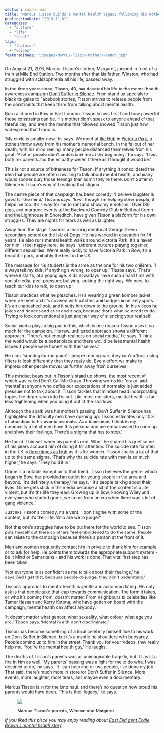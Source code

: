 ```yaml
---
section: roman-road
title: "Marcus Tisson builds a mental health legacy following his mother's suicide"
publicationDate: "2019-11-01"
categories: 
  - "culture"
  - "life"
  - "local"
tags: 
  - "features"
  - "voices"
featuredImage: "/images/Marcus-Tisson-mothers-bench.jpg"
---
```


On August 21, 2016, Marcus Tisson’s mother, Margaret, jumped in front of a train at Mile End Station. Two months after that his father, Winston, who had struggled with schizophrenia all his life, passed away.

In the three years since, Tisson, 40, has devoted his life to the mental health awareness campaign [Don’t Suffer in Silence](https://dontsufferinsilencecampaign.wordpress.com/). From stand up specials to black tie galas to Facebook stories, Tisson strives to release people from the constraints that keep them from talking about mental health.

Born and bred in Bow in East London. Tisson knows first hand how powerful those constraints can be. His mother didn’t speak to anyone ahead of that fateful day, and even the months that followed showed Tisson just how widespread that taboo is. 

‘My circle is smaller now,’ he says. We meet at [the Hub](https://romanroadlondon.com/new-hub-cafe-opens-victoria-park/) in [Victoria Park](https://romanroadlondon.com/victoria-park-east-london-bow/), a stone’s throw away from his mother’s memorial bench. In the fallout of her death, with his mind reeling, many people distanced themselves from his grief. ‘A lot of people didn’t understand me at the beginning,’ he says. ‘I lost both my parents and the empathy weren’t there as I thought it would be.’

This is not a source of bitterness for Tisson. If anything it consolidated the idea that people are often unwilling to talk about mental health, and many would sooner bury those feelings than admit they’re there. Don’t Suffer in Silence is Tisson’s way of breaking that stigma. 

The centre piece of that campaign has been comedy. ‘I believe laughter is good for the mind,’ Tissons says. ‘Even though I'm helping other people, it helps me too. It’s a way for me to rant and show my emotions.’ Over 180 gigs, and marquee events at the Backyard Comedy Club in Bethnal Green and the Lighthouse in Shoreditch, have given Tisson a platform for his own struggles. They are nights for tears as well as laughter.  

Away from the stage Tisson is a learning mentor at George Green secondary school on the Isle of Dogs. He has worked in education for 14 years. He also runs mental health walks around Victoria Park. It’s a haven for him. ‘I feel happy here,’ he says. ‘Different cultures playing together, different sexualities. We’re really lucky to have Victoria Park in Bow, it’s a beautiful park, probably the best in the UK.’

The message for his students is the same as the one for his two children. ‘I always tell my kids, if anything’s wrong, to open up,’ Tisson says. ‘That’s where it starts, at a young age. Kids nowadays have such a hard time with social media, peer pressure, bullying, looking the right way. We need to teach our kids to talk, to open up.’

Tisson practices what he preaches. He’s wearing a green bomber jacket when we meet and it’s covered with patches and badges in unlikely spots. It’s an unabashed look, and it suits him down to the ground. In his videos he jokes and dances and cries and sings, because that’s what he needs to do. Trying to look conventional is just another way of silencing your real self. 

Social media plays a big part in this, which is one reason Tisson uses it so much for the campaign. His raw, unfiltered approach shows a different approach. ‘There’s not enough realness on social media,’ he says. ‘I think the world would be a better place and there would be less mental health issues if people were honest with themselves.’

He cites ‘stunting for the gram’ - people renting cars they can’t afford, using filters to look differently than they really do. Every effort we make to impress other people moves us further away from ourselves. 

This mindset bears out in Tisson’s stand up shows, the most recent of which was called Don’t Call Me Crazy. Throwing words like ‘crazy’ and ‘mental’ at anyone who defies our expectations of normalcy is just added pressure not to talk about it. Tisson tackles that mindset head incorporating topics like depression into his set. Like most monsters, mental health is far less frightening when you bring it out of the shadows. 

Although the spark was his mother’s passing, Don’t Suffer in Silence has highlighted the difficulty men have opening up. Tisson estimates only 10% of attendees to his events are male. ‘As a black man, I think in my community a lot of men have this persona and are embarrassed to open up and show their feelings. There’s a stigma that has to stop.’

He faced it himself when his parents died. When he shared his grief some of his peers accused him of doing it for attention. The suicide rate for men in the UK is [three times as high](https://www.theguardian.com/society/2019/sep/03/suicides-rates-in-uk-increase-to-highest-level-since-2002) as it is for women. Tisson chalks a lot of that up to the same stigma. ‘That’s why the suicide rate with men is so much higher,’ he says. ‘They hold it in.’ 

Grime is a notable exception to that trend. Tisson believes the genre, which began in Bow, has provided an outlet for young people in the area and beyond. ‘It’s definitely a therapy,’ he says. ‘ It’s people talking about their lives. Grime gets stick in the media because a lot of the content is quite violent, but it’s the life they lead. Growing up in Bow, knowing Wiley and everyone who started grime, we come from an era when there was a lot of gang violence.’ 

Just like Tisson’s comedy, it’s a vent. ‘I don’t agree with some of the content, but it’s their life. Who are we to judge?’

Not that one’s struggles have to be out there for the world to see. Tisson puts himself out there so others feel emboldened to do the same. People can relate to the campaign because there’s a person at the front of it. 

Men and women frequently contact him in private to thank him for example, or to ask for help. He points them towards the appropriate support system - be it Mind or Samaritans - and his work is done. That vital first step has been taken. 

‘Not everyone is as confident as me to talk about their feelings,’ he says.’And I get that, because people do judge, they don’t understand.’

Tisson’s approach to mental health is gentle and accommodating. His only ask is that people take that leap towards communication. The form it takes, or who it’s coming from, doesn’t matter. From neighbours to celebrities like Tamer Hassan and Kerry Katona, who have gotten on board with the campaign, mental health can affect anybody. 

‘It doesn’t matter what gender, what sexuality, what colour, what age you are,’ Tisson says. ‘Mental health don’t discriminate.’ 

Tisson has become something of a local celebrity himself due to his work on Don’t Suffer in Silence, but it’s a mantle he shoulders with buoyancy. People coming up to him in the street. Thank you for your videos, they really help me. ‘You’re the mental health guy.’ He laughs. 

The deaths of Tisson’s parents was an unimaginable tragedy, but it has lit a fire in him as well. ‘My parents’ passing was a light for me to do what I was destined to do,’ he says. ‘If I can help one or two people, I’ve done my job.’ That said, there’s much more in store for Don’t Suffer in Silence. More events, more laughter, more tears, and maybe even a documentary. 

Marcus Tisson is in for the long haul, and there’s no question how proud his parents would have been. ‘This is their legacy,’ he says.

<figure>

![](/images/Marcus-Tissons-parents.jpg)

<figcaption>

Marcus Tisson's parents, Winston and Margaret

</figcaption>

</figure>

_If you liked this piece you may enjoy reading about [East End gent Eddie Brown's mental health story](https://romanroadlondon.com/mental-health-eddie-brown-st-clements-shock-therapy-archaic-medical-treatments/)_
